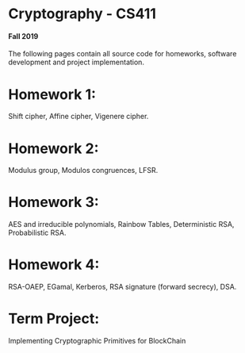 # Cryptography - CS411
#### Fall 2019

The following pages contain all source code for homeworks, software development and project implementation.

# Homework 1:

Shift cipher, Affine cipher, Vigenere cipher.

# Homework 2:

Modulus group, Modulos congruences, LFSR.

# Homework 3:

AES and irreducible polynomials, Rainbow Tables, Deterministic RSA, Probabilistic RSA.

# Homework 4:

RSA-OAEP, EGamal, Kerberos, RSA signature (forward secrecy), DSA.

# Term Project:

Implementing Cryptographic Primitives for BlockChain


